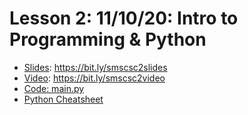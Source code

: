 # Lesson 2: 11/10/20: Intro to Programming & Python 
* [Slides](https://bit.ly/smscsc2slides): https://bit.ly/smscsc2slides  
* [Video](https://bit.ly/smscsc2video):  https://bit.ly/smscsc2video
* [Code: main.py](https://github.com/whscompsciclub/Lessons/blob/main/SMS%20Lessons/(2)-11.10%20(Intro%20to%20Programming%20%26%20Python)/main.py)
* [Python Cheatsheet](https://whscompsciclub.github.io/lang/python/)
